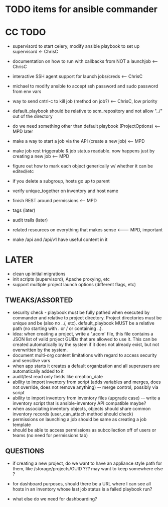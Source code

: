 TODO items for ansible commander
================================

CC TODO
=======
* supervisord to start celery, modify ansible playbook to set up supervisord <- ChrisC
* documentation on how to run with callbacks from NOT a launchjob <-- ChrisC
* interactive SSH agent support for launch jobs/creds <-- ChrisC
* michael to modify ansible to accept ssh password and sudo password from env vars
* way to send cntrl-c to kill job (method on job?) <-- ChrisC, low priority 
* default_playbook should be relative to scm_repository and not allow "../" out of the directory

* do we need something other than default playbook (ProjectOptions) <-- MPD later
* make a way to start a job via the API (create a new job) <-- MPD
* make job rest triggerable & job status readable.  now happens just by creating a new job <-- MPD
* figure out how to mark each object generically w/ whether it can be edited/etc
* if you delete a subgroup, hosts go up to parent
* verify unique_together on inventory and host name

* finish REST around permissions <-- MPD

* tags (later)
* audit trails (later)
* related resources on everything that makes sense <--- MPD, important
* make /api and /api/v1 have useful content in it

LATER
=====
* clean up initial migrations
* init scripts (supervisord), Apache proxying, etc
* support multiple project launch options (different flags, etc)


TWEAKS/ASSORTED
---------------

* security check - playbook must be fully pathed when executed by commander and relative to project
directory.  Project directories must be unique and be (also no ../, etc).  default_playbook MUST be a relative path (no starting with . or / or containing ..).
* idea: when creating a project, write a '.acom' file, this file contains a JSON list of valid project GUIDs that are allowed to use it.  This can be created automatically by the system if it does not already exist, but not overwritten by the system.
* document multi-org content limitations with regard to access security and sensitive vars
* when app starts it creates a default organization and all superusers are automatically added to it
* audit/test read only fields like creation_date
* ability to import inventory from script (adds variables and merges, does not override, does not remove anything) -- merge control, possibly via script
* ability to import inventory from inventory files (upgrade case) -- write a inventory script that is ansible-inventory API compatible maybe?
* when associating inventory objects, objects should share common inventory records (user_can_attach method should check)
* permissions on launching a job should be same as creating a job template
* should be able to access permissions as subcollection off of users or teams (no need for permissions tab)

QUESTIONS
---------

* if creating a new project, do we want to have an appliance style path for them, like /storage/projects/GUID ??? may want to keep somewhere else ?

* for dashboard purposes, should there be a URL where I can see all hosts in an inventory whose last job status
  is a failed playbook run?
* what else do we need for dashboarding?




